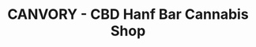 ---
title: "CANVORY - CBD Hanf Bar Cannabis Shop"
url: /innsbruck/canvory-cbd-hanf-bar-cannabis-shop/
shop: Supermarkt
---